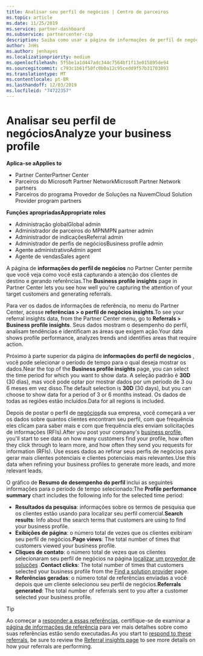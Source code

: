 ```yaml
---
title: Analisar seu perfil de negócios | Centro de parceiros
ms.topic: article
ms.date: 11/25/2019
ms.service: partner-dashboard
ms.subservice: partnercenter-csp
description: Saiba como usar a página de informações de perfil de negócios para ver como você está capturando a atenção dos clientes de destino e gerando referências.
author: JnHs
ms.author: jenhayes
ms.localizationpriority: medium
ms.openlocfilehash: 5f5be1a1d447adc344c7564bf1f13e015895de94
ms.sourcegitcommit: c793c1b61f50fc0b0a12c95cedd9f57b31703093
ms.translationtype: MT
ms.contentlocale: pt-BR
ms.lasthandoff: 12/03/2019
ms.locfileid: "74722357"
---
```

# <a name="analyze-your-business-profile"></a><span data-ttu-id="1a879-103">Analisar seu perfil de negócios</span><span class="sxs-lookup"><span data-stu-id="1a879-103">Analyze your business profile</span></span>
<!-- 
https://go.microsoft.com/fwlink/?linkid=849120
-->

<span data-ttu-id="1a879-104">**Aplica-se a**</span><span class="sxs-lookup"><span data-stu-id="1a879-104">**Applies to**</span></span>

- <span data-ttu-id="1a879-105">Partner Center</span><span class="sxs-lookup"><span data-stu-id="1a879-105">Partner Center</span></span>
- <span data-ttu-id="1a879-106">Parceiros do Microsoft Partner Network</span><span class="sxs-lookup"><span data-stu-id="1a879-106">Microsoft Partner Network partners</span></span>
- <span data-ttu-id="1a879-107">Parceiros do programa Provedor de Soluções na Nuvem</span><span class="sxs-lookup"><span data-stu-id="1a879-107">Cloud Solution Provider program partners</span></span>

<span data-ttu-id="1a879-108">**Funções apropriadas**</span><span class="sxs-lookup"><span data-stu-id="1a879-108">**Appropriate roles**</span></span>

- <span data-ttu-id="1a879-109">Administração global</span><span class="sxs-lookup"><span data-stu-id="1a879-109">Global admin</span></span>
- <span data-ttu-id="1a879-110">Administrador de parceiros do MPN</span><span class="sxs-lookup"><span data-stu-id="1a879-110">MPN partner admin</span></span>
- <span data-ttu-id="1a879-111">Administrador de indicações</span><span class="sxs-lookup"><span data-stu-id="1a879-111">Referral admin</span></span>
- <span data-ttu-id="1a879-112">Administrador de perfis de negócios</span><span class="sxs-lookup"><span data-stu-id="1a879-112">Business profile admin</span></span>
- <span data-ttu-id="1a879-113">Agente administrativo</span><span class="sxs-lookup"><span data-stu-id="1a879-113">Admin agent</span></span>
- <span data-ttu-id="1a879-114">Agente de vendas</span><span class="sxs-lookup"><span data-stu-id="1a879-114">Sales agent</span></span>

<span data-ttu-id="1a879-115">A página de **informações do perfil de negócios** no Partner Center permite que você veja como você está capturando a atenção dos clientes de destino e gerando referências.</span><span class="sxs-lookup"><span data-stu-id="1a879-115">The **Business profile insights** page in Partner Center lets you see how well you're capturing the attention of your target customers and generating referrals.</span></span>

<span data-ttu-id="1a879-116">Para ver os dados de informações de referência, no menu do Partner Center, acesse **referências > o perfil de negócios insights**.</span><span class="sxs-lookup"><span data-stu-id="1a879-116">To see your referral insights data, from the Partner Center menu, go to **Referrals > Business profile insights**.</span></span> <span data-ttu-id="1a879-117">Seus dados mostram o desempenho do perfil, analisam tendências e identificam as áreas que exigem ação.</span><span class="sxs-lookup"><span data-stu-id="1a879-117">Your data shows profile performance, analyzes trends and identifies areas that require action.</span></span>

<span data-ttu-id="1a879-118">Próximo à parte superior da página de **informações do perfil de negócios** , você pode selecionar o período de tempo para o qual deseja mostrar os dados.</span><span class="sxs-lookup"><span data-stu-id="1a879-118">Near the top of the **Business profile insights** page, you can select the time period for which you want to show data.</span></span> <span data-ttu-id="1a879-119">A seleção padrão é **30D** (30 dias), mas você pode optar por mostrar dados por um período de 3 ou 6 meses em vez disso.</span><span class="sxs-lookup"><span data-stu-id="1a879-119">The default selection is **30D** (30 days), but you can choose to show data for a period of 3 or 6 months instead.</span></span> <span data-ttu-id="1a879-120">Os dados de todas as regiões estão incluídos.</span><span class="sxs-lookup"><span data-stu-id="1a879-120">Data for all regions is included.</span></span>

<span data-ttu-id="1a879-121">Depois de postar o perfil de [negócios](create-a-marketing-profile.md)da sua empresa, você começará a ver os dados sobre quantos clientes encontram seu perfil, com que frequência eles clicam para saber mais e com que frequência eles enviam solicitações de informações (RFIs).</span><span class="sxs-lookup"><span data-stu-id="1a879-121">After you post your company's [business profile](create-a-marketing-profile.md), you'll start to see data on how many customers find your profile, how often they click through to learn more, and how often they send you requests for information (RFIs).</span></span> <span data-ttu-id="1a879-122">Use esses dados ao refinar seus perfis de negócios para gerar mais clientes potenciais e clientes potenciais mais relevantes.</span><span class="sxs-lookup"><span data-stu-id="1a879-122">Use this data when refining your business profiles to generate more leads, and more relevant leads.</span></span>

<span data-ttu-id="1a879-123">O gráfico de **Resumo de desempenho do perfil** inclui as seguintes informações para o período de tempo selecionado:</span><span class="sxs-lookup"><span data-stu-id="1a879-123">The **Profile performance summary** chart includes the following info for the selected time period:</span></span>

- <span data-ttu-id="1a879-124">**Resultados da pesquisa**: informações sobre os termos de pesquisa que os clientes estão usando para localizar seu perfil comercial.</span><span class="sxs-lookup"><span data-stu-id="1a879-124">**Search results**: Info about the search terms that customers are using to find your business profile.</span></span>
- <span data-ttu-id="1a879-125">**Exibições de página**: o número total de vezes que os clientes exibiram seu perfil de negócios.</span><span class="sxs-lookup"><span data-stu-id="1a879-125">**Page views**: The total number of times that customers viewed your business profile.</span></span>
- <span data-ttu-id="1a879-126">**Cliques de contato**: o número total de vezes que os clientes selecionaram seu perfil de negócios na página [localizar um provedor de soluções](https://www.microsoft.com/solution-providers/home) .</span><span class="sxs-lookup"><span data-stu-id="1a879-126">**Contact clicks**: The total number of times that customers selected your business profile from the [Find a solution provider](https://www.microsoft.com/solution-providers/home) page.</span></span>
- <span data-ttu-id="1a879-127">**Referências geradas**: o número total de referências enviadas a você depois que um cliente selecionou seu perfil de negócios.</span><span class="sxs-lookup"><span data-stu-id="1a879-127">**Referrals generated**: The total number of referrals sent to you after a customer selected your business profile.</span></span>

> [!TIP]
> <span data-ttu-id="1a879-128">Ao começar a [responder a essas referências](responding-to-referrals.md), certifique-se de examinar a [página de informações de referência](referral-insights.md) para ver mais detalhes sobre como suas referências estão sendo executadas.</span><span class="sxs-lookup"><span data-stu-id="1a879-128">As you start to [respond to these referrals](responding-to-referrals.md), be sure to review the [Referral insights page](referral-insights.md) to see more details on how your referrals are performing.</span></span>
